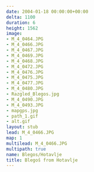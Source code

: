 ```yaml
---
date: 2004-01-18 00:00:00+00:00
delta: 1100
duration: 6
height: 1562
image:
- M_4_0464.JPG
- M_4_0466.JPG
- M_4_0467.JPG
- M_4_0469.JPG
- M_4_0468.JPG
- M_4_0472.JPG
- M_4_0476.JPG
- M_4_0475.JPG
- M_4_0477.JPG
- M_4_0480.JPG
- Razgled_Blegos.jpg
- M_4_0490.JPG
- M_4_0493.JPG
- mapgps.jpg
- path_1.gif
- alt.gif
layout: stub
lead: M_4_0466.JPG
map: 1
multilead: M_4_0466.JPG
multipath: true
name: Blegos/Hotavlje
title: Blegoš from Hotavlje
---
```

